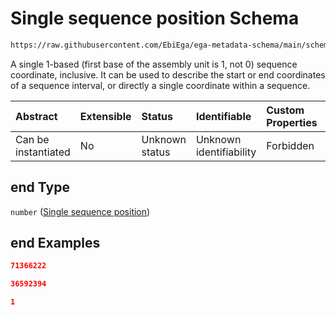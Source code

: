 # Single sequence position Schema

```txt
https://raw.githubusercontent.com/EbiEga/ega-metadata-schema/main/schemas/EGA.common-definitions.json#/definitions/sequenceCoordinates/properties/sequenceInterval/properties/end
```

A single 1-based (first base of the assembly unit is 1, not 0) sequence coordinate, inclusive. It can be used to describe the start or end coordinates of a sequence interval, or directly a single coordinate within a sequence.

| Abstract            | Extensible | Status         | Identifiable            | Custom Properties | Additional Properties | Access Restrictions | Defined In                                                                                           |
| :------------------ | :--------- | :------------- | :---------------------- | :---------------- | :-------------------- | :------------------ | :--------------------------------------------------------------------------------------------------- |
| Can be instantiated | No         | Unknown status | Unknown identifiability | Forbidden         | Allowed               | none                | [EGA.common-definitions.json\*](../../../schemas/EGA.common-definitions.json "open original schema") |

## end Type

`number` ([Single sequence position](ega-4-definitions-sequence-coordinates-properties-sequence-interval-properties-single-sequence-position-1.md))

## end Examples

```json
71366222
```

```json
36592394
```

```json
1
```
